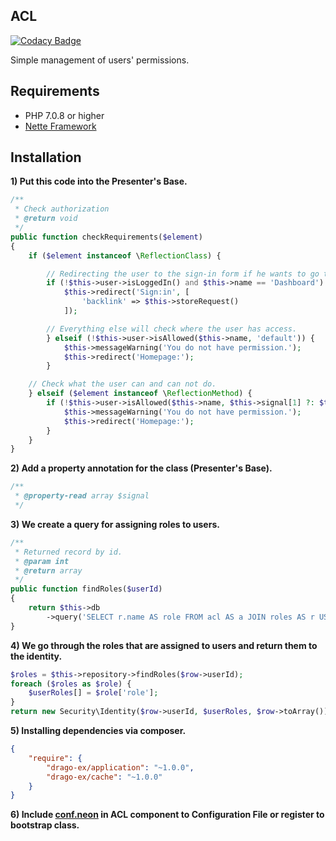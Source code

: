 
## ACL

[![Codacy Badge](https://api.codacy.com/project/badge/Grade/e26c8a01b9674c198a68185187c469a7)](https://www.codacy.com/app/accgit/Acl?utm_source=github.com&utm_medium=referral&utm_content=accgit/Acl&utm_campaign=badger)

Simple management of users' permissions.

## Requirements

- PHP 7.0.8 or higher
- [Nette Framework](https://github.com/nette/nette)

## Installation

**1) Put this code into the Presenter's Base.**

```php
/**
 * Check authorization
 * @return void
 */
public function checkRequirements($element)
{
	if ($element instanceof \ReflectionClass) {

		// Redirecting the user to the sign-in form if he wants to go to the administration.
		if (!$this->user->isLoggedIn() and $this->name == 'Dashboard') {
			$this->redirect('Sign:in', [
				'backlink' => $this->storeRequest()
			]);

		// Everything else will check where the user has access.
		} elseif (!$this->user->isAllowed($this->name, 'default')) {
			$this->messageWarning('You do not have permission.');
			$this->redirect('Homepage:');
		}

	// Check what the user can and can not do.
	} elseif ($element instanceof \ReflectionMethod) {
		if (!$this->user->isAllowed($this->name, $this->signal[1] ?: $this->action)) {
			$this->messageWarning('You do not have permission.');
			$this->redirect('Homepage:');
		}
	}
}
```

**2) Add a property annotation for the class (Presenter's Base).**

```php
/**
 * @property-read array $signal
 */
```

**3) We create a query for assigning roles to users.**

```php
/**
 * Returned record by id.
 * @param int
 * @return array
 */
public function findRoles($userId)
{
	return $this->db
		->query('SELECT r.name AS role FROM acl AS a JOIN roles AS r USING (roleId) WHERE a.userId = ?', $userId);
}
```

**4) We go through the roles that are assigned to users and return them to the identity.**

```php
$roles = $this->repository->findRoles($row->userId);
foreach ($roles as $role) {
	$userRoles[] = $role['role'];
}
return new Security\Identity($row->userId, $userRoles, $row->toArray());
```

**5) Installing dependencies via composer.**

```json
{
	"require": {
		"drago-ex/application": "~1.0.0",
		"drago-ex/cache": "~1.0.0"
	}
}
```

**6) Include [conf.neon](https://github.com/accgit/acl/blob/master/acl/conf.neon) in ACL component to Configuration File or register to bootstrap class.**
